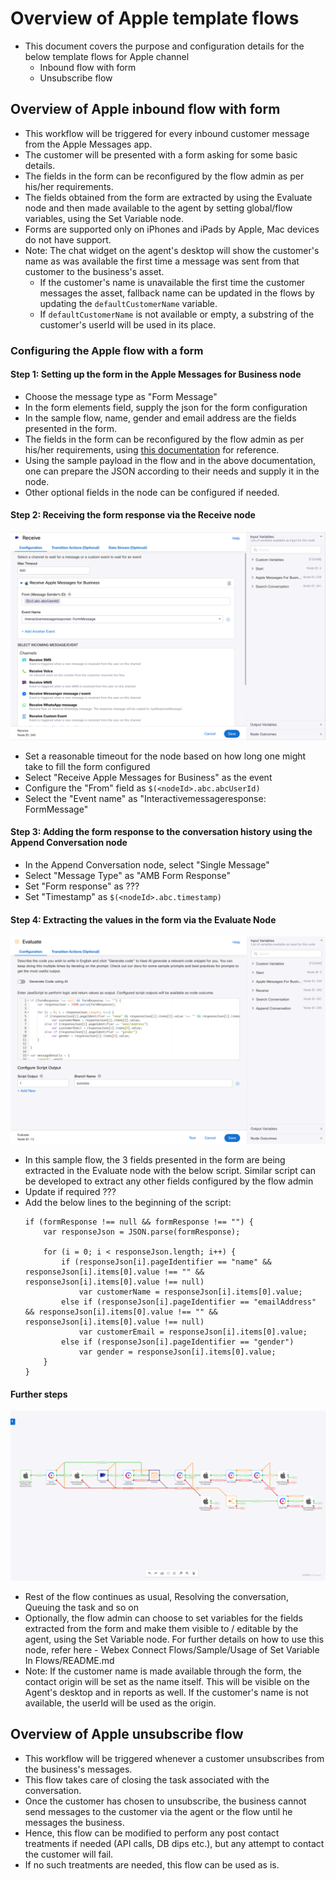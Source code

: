 # Overview of Apple template flows

- This document covers the purpose and configuration details for the below template flows for Apple channel
  - Inbound flow with form
  - Unsubscribe flow

## Overview of Apple inbound flow with form

- This workflow will be triggered for every inbound customer message from the Apple Messages app.
- The customer will be presented with a form asking for some basic details.
- The fields in the form can be reconfigured by the flow admin as per his/her requirements.
- The fields obtained from the form are extracted by using the Evaluate node and then made available to the agent by setting global/flow variables, using the Set Variable node.
- Forms are supported only on iPhones and iPads by Apple, Mac devices do not have support.
- Note: The chat widget on the agent's desktop will show the customer's name as was available the first time a message was sent from that customer to the business's asset.
  - If the customer's name is unavailable the first time the customer messages the asset, fallback name can be updated in the flows by updating the `defaultCustomerName` variable.
  - If `defaultCustomerName` is not available or empty, a substring of the customer's userId will be used in its place.

### Configuring the Apple flow with a form

#### Step 1: Setting up the form in the Apple Messages for Business node

- Choose the message type as "Form Message"
- In the form elements field, supply the json for the form configuration
- In the sample flow, name, gender and email address are the fields presented in the form.
- The fields in the form can be reconfigured by the flow admin as per his/her requirements, using [this documentation](https://register.apple.com/resources/messages/msp-rest-api/type-interactive#form-message) for reference.
- Using the sample payload in the flow and in the above documentation, one can prepare the JSON according to their needs and supply it in the node.
- Other optional fields in the node can be configured if needed.

#### Step 2: Receiving the form response via the Receive node

![AppleFormReceiveNode.png](../../images/AppleFormReceiveNode.png)
- Set a reasonable timeout for the node based on how long one might take to fill the form configured
- Select "Receive Apple Messages for Business" as the event
- Configure the "From" field as ```$(<nodeId>.abc.abcUserId)```
- Select the "Event name" as "Interactivemessageresponse: FormMessage"

#### Step 3: Adding the form response to the conversation history using the Append Conversation node

- In the Append Conversation node, select "Single Message"
- Select "Message Type" as "AMB Form Response"
- Set "Form response" as ???
- Set "Timestamp" as ```$(<nodeId>.abc.timestamp)```

#### Step 4: Extracting the values in the form via the Evaluate Node

![AppleFormEvalNode.png](../../images/AppleFormEvalNode.png)
- In this sample flow, the 3 fields presented in the form are being extracted in the Evaluate node with the below script. Similar script can be developed to extract any other fields configured by the flow admin
- Update if required ???
- Add the below lines to the beginning of the script:
    ```
    if (formResponse !== null && formResponse !== "") {
        var responseJson = JSON.parse(formResponse);

        for (i = 0; i < responseJson.length; i++) {
            if (responseJson[i].pageIdentifier == "name" && responseJson[i].items[0].value !== "" && responseJson[i].items[0].value !== null)
                var customerName = responseJson[i].items[0].value;
            else if (responseJson[i].pageIdentifier == "emailAddress" && responseJson[i].items[0].value !== "" && responseJson[i].items[0].value !== null)
                var customerEmail = responseJson[i].items[0].value;
            else if (responseJson[i].pageIdentifier == "gender")
                var gender = responseJson[i].items[0].value;
        }
    }
    ```

#### Further steps

![AppleFormFlowOverview.png](../../images/AppleFormFlowOverview.png)
- Rest of the flow continues as usual, Resolving the conversation, Queuing the task and so on
- Optionally, the flow admin can choose to set variables for the fields extracted from the form and make them visible to / editable by the agent, using the Set Variable node. For further details on how to use this node, refer here - Webex Connect Flows/Sample/Usage of Set Variable In Flows/README.md
- Note: If the customer name is made available through the form, the contact origin will be set as the name itself. This will be visible on the Agent's desktop and in reports as well. If the customer's name is not available, the userId will be used as the origin.




## Overview of Apple unsubscribe flow

- This workflow will be triggered whenever a customer unsubscribes from the business's messages.
- This flow takes care of closing the task associated with the conversation.
- Once the customer has chosen to unsubscribe, the business cannot send messages to the customer via the agent or the flow until he messages the business.
- Hence, this flow can be modified to perform any post contact treatments if needed (API calls, DB dips etc.), but any attempt to contact the customer will fail.
- If no such treatments are needed, this flow can be used as is.
